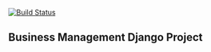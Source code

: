 [![Build Status](https://travis-ci.org/hchockarprasad/bmdjango.svg?branch=master)](https://travis-ci.org/hchockarprasad/bmdjango)

## Business Management Django Project

